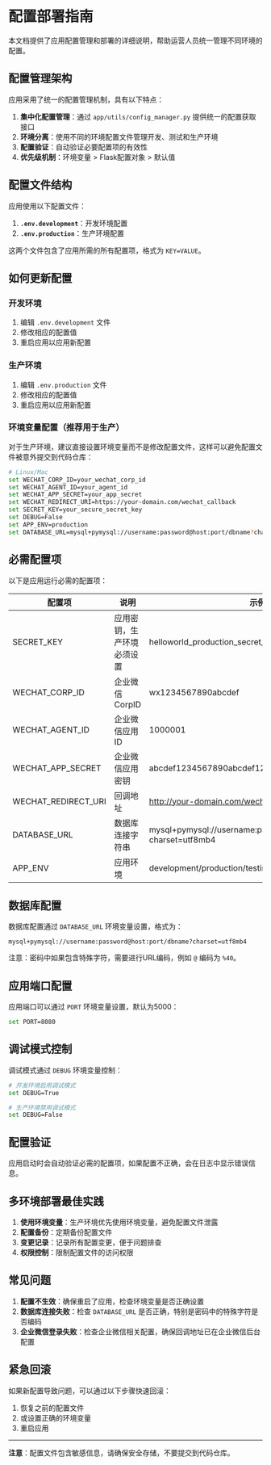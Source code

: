 # 配置部署指南

本文档提供了应用配置管理和部署的详细说明，帮助运营人员统一管理不同环境的配置。

## 配置管理架构

应用采用了统一的配置管理机制，具有以下特点：

1. **集中化配置管理**：通过 `app/utils/config_manager.py` 提供统一的配置获取接口
2. **环境分离**：使用不同的环境配置文件管理开发、测试和生产环境
3. **配置验证**：自动验证必要配置项的有效性
4. **优先级机制**：环境变量 > Flask配置对象 > 默认值

## 配置文件结构

应用使用以下配置文件：

1. **`.env.development`**：开发环境配置
2. **`.env.production`**：生产环境配置

这两个文件包含了应用所需的所有配置项，格式为 `KEY=VALUE`。

## 如何更新配置

### 开发环境

1. 编辑 `.env.development` 文件
2. 修改相应的配置值
3. 重启应用以应用新配置

### 生产环境

1. 编辑 `.env.production` 文件
2. 修改相应的配置值
3. 重启应用以应用新配置

### 环境变量配置（推荐用于生产）

对于生产环境，建议直接设置环境变量而不是修改配置文件，这样可以避免配置文件被意外提交到代码仓库：

```bash
# Linux/Mac
set WECHAT_CORP_ID=your_wechat_corp_id
set WECHAT_AGENT_ID=your_agent_id
set WECHAT_APP_SECRET=your_app_secret
set WECHAT_REDIRECT_URI=https://your-domain.com/wechat_callback
set SECRET_KEY=your_secure_secret_key
set DEBUG=False
set APP_ENV=production
set DATABASE_URL=mysql+pymysql://username:password@host:port/dbname?charset=utf8mb4
```

## 必需配置项

以下是应用运行必需的配置项：

| 配置项 | 说明 | 示例值 |
|-------|------|--------|
| SECRET_KEY | 应用密钥，生产环境必须设置 | helloworld_production_secret_key_2024 |
| WECHAT_CORP_ID | 企业微信CorpID | wx1234567890abcdef |
| WECHAT_AGENT_ID | 企业微信应用ID | 1000001 |
| WECHAT_APP_SECRET | 企业微信应用密钥 | abcdef1234567890abcdef1234567890 |
| WECHAT_REDIRECT_URI | 回调地址 | http://your-domain.com/wechat_callback |
| DATABASE_URL | 数据库连接字符串 | mysql+pymysql://username:password@host:port/dbname?charset=utf8mb4 |
| APP_ENV | 应用环境 | development/production/testing |

## 数据库配置

数据库配置通过 `DATABASE_URL` 环境变量设置，格式为：

```
mysql+pymysql://username:password@host:port/dbname?charset=utf8mb4
```

注意：密码中如果包含特殊字符，需要进行URL编码，例如 `@` 编码为 `%40`。

## 应用端口配置

应用端口可以通过 `PORT` 环境变量设置，默认为5000：

```bash
set PORT=8080
```

## 调试模式控制

调试模式通过 `DEBUG` 环境变量控制：

```bash
# 开发环境启用调试模式
set DEBUG=True

# 生产环境禁用调试模式
set DEBUG=False
```

## 配置验证

应用启动时会自动验证必需的配置项，如果配置不正确，会在日志中显示错误信息。

## 多环境部署最佳实践

1. **使用环境变量**：生产环境优先使用环境变量，避免配置文件泄露
2. **配置备份**：定期备份配置文件
3. **变更记录**：记录所有配置变更，便于问题排查
4. **权限控制**：限制配置文件的访问权限

## 常见问题

1. **配置不生效**：确保重启了应用，检查环境变量是否正确设置
2. **数据库连接失败**：检查 `DATABASE_URL` 是否正确，特别是密码中的特殊字符是否编码
3. **企业微信登录失败**：检查企业微信相关配置，确保回调地址已在企业微信后台配置

## 紧急回滚

如果新配置导致问题，可以通过以下步骤快速回滚：

1. 恢复之前的配置文件
2. 或设置正确的环境变量
3. 重启应用

---

**注意**：配置文件包含敏感信息，请确保安全存储，不要提交到代码仓库。